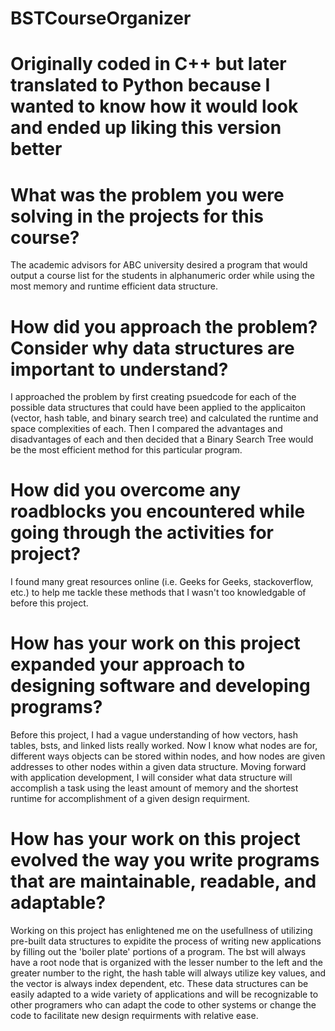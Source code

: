# BSTCourseOrganizer

# Originally coded in C++ but later translated to Python because I wanted to know how it would look and ended up liking this version better #

# What was the problem you were solving in the projects for this course?
The academic advisors for ABC university desired a program that would output a course list for the students in alphanumeric order while using the most
memory and runtime efficient data structure. 

# How did you approach the problem? Consider why data structures are important to understand?
I approached the problem by first creating psuedcode for each of the possible data structures that could have been applied to the applicaiton (vector, hash table, and binary search tree) and calculated the runtime and space complexities of each. Then I compared the advantages and disadvantages of each and then decided that a Binary Search Tree would be the most efficient method for this particular program.

# How did you overcome any roadblocks you encountered while going through the activities for project?
I found many great resources online (i.e. Geeks for Geeks, stackoverflow, etc.) to help me tackle these methods that I wasn't too knowledgable of before this project.

# How has your work on this project expanded your approach to designing software and developing programs?
Before this project, I had a vague understanding of how vectors, hash tables, bsts, and linked lists really worked. Now I know what nodes are for, different ways objects can be stored within nodes, and how nodes are given addresses to other nodes within a given data structure. Moving forward with application development, I will consider what data structure will accomplish a task using the least amount of memory and the shortest runtime for accomplishment of a given design requirment. 

# How has your work on this project evolved the way you write programs that are maintainable, readable, and adaptable?
Working on this project has enlightened me on the usefullness of utilizing pre-built data structures to expidite the process of writing new applications by filling out the 'boiler plate' portions of a program. The bst will always have a root node that is organized with the lesser number to the left and the greater number to the right, the hash table will always utilize key values, and the vector is always index dependent, etc. These data structures can be easily adapted to a wide variety of applications and will be recognizable to other programers who can adapt the code to other systems or change the code to facilitate new design requirments with relative ease.
